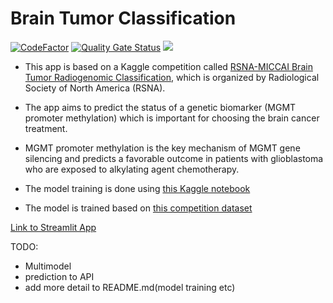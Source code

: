 ﻿# Brain Tumor Classification
 [![CodeFactor](https://www.codefactor.io/repository/github/slm37102/brain-tumor-classification/badge)](https://www.codefactor.io/repository/github/slm37102/brain-tumor-classification) [![Quality Gate Status](https://sonarcloud.io/api/project_badges/measure?project=slm37102_Brain-Tumor-Classification&metric=alert_status)](https://sonarcloud.io/summary/new_code?id=slm37102_Brain-Tumor-Classification) ![](https://komarev.com/ghpvc/?username=your-github-username)

- This app is based on a Kaggle competition called [RSNA-MICCAI Brain Tumor Radiogenomic Classification](https://www.kaggle.com/c/rsna-miccai-brain-tumor-radiogenomic-classification), which is organized by Radiological Society of North America (RSNA).
- The app aims to predict the status of a genetic biomarker (MGMT promoter methylation) which is important for choosing the brain cancer treatment.
- MGMT promoter methylation is the key mechanism of MGMT gene silencing and predicts a favorable outcome in patients with glioblastoma who are exposed to alkylating agent chemotherapy.

- The model training is done using [this Kaggle notebook](https://www.kaggle.com/code/slm37102/t1w-brain-tumor-eca-nfnet-l2-5-epoch)
- The model is trained based on [this competition dataset](https://www.kaggle.com/c/rsna-miccai-brain-tumor-radiogenomic-classification)

[Link to Streamlit App](https://share.streamlit.io/slm37102/brain_tumor_classification/main/app.py)

TODO:
- Multimodel
- prediction to API
- add more detail to README.md(model training etc)
